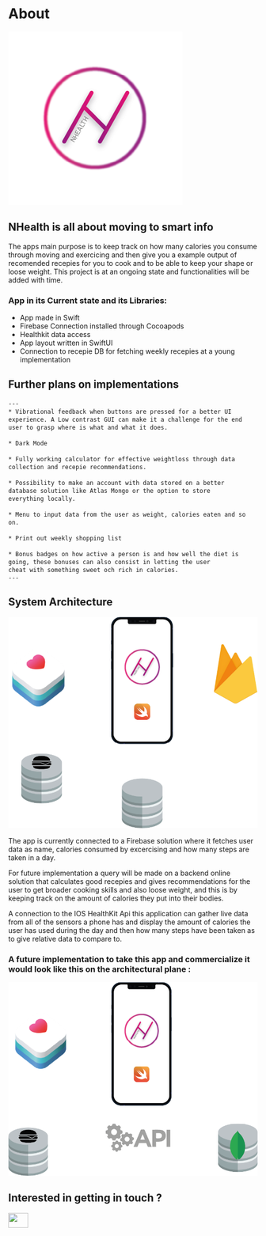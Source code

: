 # About
![NHealth logo](https://github.com/avipami/NeoHealth/blob/main/Images%20Readme/Logo%402x.png)

## NHealth is all about moving to smart info

The apps main purpose is to keep track on how many calories you consume through moving and exercicing and then give you a example output of recomended recepies for you to cook and to be able to keep your shape or loose weight. 
This project is at an ongoing state and functionalities will be added with time. 

### App in its Current state and its Libraries:

* App made in Swift
* Firebase Connection installed through Cocoapods
* Healthkit data access
* App layout written in SwiftUI
* Connection to recepie DB for fetching weekly recepies at a young implementation

## Further plans on implementations

	---
	* Vibrational feedback when buttons are pressed for a better UI 
	experience. A Low contrast GUI can make it a challenge for the end user to grasp where is what and what it does.
    
    * Dark Mode

	* Fully working calculator for effective weightloss through data 
	collection and recepie recommendations. 

    * Possibility to make an account with data stored on a better 
    database solution like Atlas Mongo or the option to store 
    everything locally. 
    
    * Menu to input data from the user as weight, calories eaten and so on.

	* Print out weekly shopping list
	
	* Bonus badges on how active a person is and how well the diet is 
	going, these bonuses can also consist in letting the user
    cheat with something sweet och rich in calories.
	---

    


## System Architecture

![Curr Archi](https://github.com/avipami/NeoHealth/blob/main/Images%20Readme/currArchi%402x.png)

The app is currently connected to a Firebase solution where it fetches user data as name, calories consumed by excercising and how many steps are taken in a day. 

For future implementation a query will be made on a backend online solution that calculates good recepies and gives  recommendations for the user to get broader cooking skills and also loose weight, and this is by keeping track on the amount of calories they put into their bodies. 

A connection to the IOS HealthKit Api this application can gather live data from all of the sensors a phone has and display the amount of calories the user has used during the day and then how many steps have been taken as to give relative data to compare to.  

### A future implementation to take this app and commercialize it would look like this on the architectural plane : 
![Next Archi](https://github.com/avipami/NeoHealth/blob/main/Images%20Readme/nextArchi%402x.png)


## Interested in getting in touch ? 

<a href="your link" target="https://www.linkedin.com/in/vincent-palma-47101954/"><img align="center" src="https://cdn.jsdelivr.net/npm/simple-icons@3.0.1/icons/linkedin.svg" alt="" height="30" width="40" /></a>


